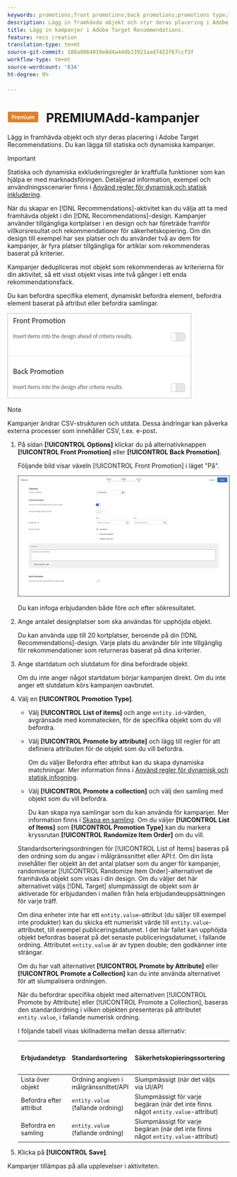 ```yaml
---
keywords: promotions;front promotions;back promotions;promotions type;list of items;promote by attribute;promote a collection
description: Lägg in framhävda objekt och styr deras placering i Adobe Target Recommendations. Du kan lägga till statiska och dynamiska kampanjer.
title: Lägg in kampanjer i Adobe Target Recommendations.
feature: recs creation
translation-type: tm+mt
source-git-commit: 180a8064019e8d4a44db13923aad7422f67ccf3f
workflow-type: tm+mt
source-wordcount: '634'
ht-degree: 0%

---
```



# ![](/help/assets/premium.png) PREMIUMAdd-kampanjer

Lägg in framhävda objekt och styr deras placering i Adobe Target Recommendations. Du kan lägga till statiska och dynamiska kampanjer.

>[!IMPORTANT]
>
>Statiska och dynamiska exkluderingsregler är kraftfulla funktioner som kan hjälpa er med marknadsföringen. Detaljerad information, exempel och användningsscenarier finns i [Använd regler för dynamisk och statisk inkludering](/help/c-recommendations/c-algorithms/use-dynamic-and-static-inclusion-rules.md#concept_4CB5C0FA705D4E449BD0B37B3D987F9F).

När du skapar en [!DNL Recommendations]-aktivitet kan du välja att ta med framhävda objekt i din [!DNL Recommendations]-design. Kampanjer använder tillgängliga kortplatser i en design och har företräde framför villkorsresultat och rekommendationer för säkerhetskopiering. Om din design till exempel har sex platser och du använder två av dem för kampanjer, är fyra platser tillgängliga för artiklar som rekommenderas baserat på kriterier.

Kampanjer dedupliceras mot objekt som rekommenderas av kriterierna för din aktivitet, så ett visst objekt visas inte två gånger i ett enda rekommendationsfack.

Du kan befordra specifika element, dynamiskt befordra element, befordra element baserat på attribut eller befordra samlingar.

![](assets/add_promotion_toggles.png)

>[!NOTE]
>
>Kampanjer ändrar CSV-strukturen och utdata. Dessa ändringar kan påverka externa processer som innehåller CSV, t.ex. e-post.

1. På sidan **[!UICONTROL Options]** klickar du på alternativknappen **[!UICONTROL Front Promotion]** eller **[!UICONTROL Back Promotion]**.

   Följande bild visar växeln [!UICONTROL Front Promotion] i läget &quot;På&quot;.

   ![Lägg till alternativ för Främre befordran](/help/c-recommendations/t-create-recs-activity/assets/add_promotion_front.png)

   Du kan infoga erbjudanden både före *och* efter sökresultatet.
1. Ange antalet designplatser som ska användas för upphöjda objekt.

   Du kan använda upp till 20 kortplatser, beroende på din [!DNL Recommendations]-design. Varje plats du använder blir inte tillgänglig för rekommendationer som returneras baserat på dina kriterier.

1. Ange startdatum och slutdatum för dina befordrade objekt.

   Om du inte anger något startdatum börjar kampanjen direkt. Om du inte anger ett slutdatum körs kampanjen oavbrutet.

1. Välj en **[!UICONTROL Promotion Type]**.

   * Välj **[!UICONTROL List of items]** och ange `entity.id`-värden, avgränsade med kommatecken, för de specifika objekt som du vill befordra.

   * Välj **[!UICONTROL Promote by attribute]** och lägg till regler för att definiera attributen för de objekt som du vill befordra.

      Om du väljer Befordra efter attribut kan du skapa dynamiska matchningar. Mer information finns i [Använd regler för dynamisk och statisk infogning](/help/c-recommendations/c-algorithms/use-dynamic-and-static-inclusion-rules.md#concept_4CB5C0FA705D4E449BD0B37B3D987F9F).

   * Välj **[!UICONTROL Promote a collection]** och välj den samling med objekt som du vill befordra.

      Du kan skapa nya samlingar som du kan använda för kampanjer. Mer information finns i [Skapa en samling](/help/c-recommendations/c-products/collections.md#task_1256DFF6842141FCAADD9E1428EF7F08).
   Om du väljer **[!UICONTROL List of Items]** som **[!UICONTROL Promotion Type]** kan du markera kryssrutan **[!UICONTROL Randomize Item Order]** om du vill.

   Standardsorteringsordningen för [!UICONTROL List of Items] baseras på den ordning som du angav i målgränssnittet eller API:t. Om din lista innehåller fler objekt än det antal platser som du anger för kampanjer, randomiserar [!UICONTROL Randomize Item Order]-alternativet de framhävda objekt som visas i din design. Om du väljer det här alternativet väljs [!DNL Target] slumpmässigt de objekt som är aktiverade för erbjudanden i mallen från hela erbjudandeuppsättningen för varje träff.

   Om dina enheter inte har ett `entity.value`-attribut (du säljer till exempel inte produkter) kan du skicka ett numeriskt värde till `entity.value`-attributet, till exempel publiceringsdatumet. I det här fallet kan upphöjda objekt befordras baserat på det senaste publiceringsdatumet, i fallande ordning. Attributet `entity.value` är av typen double; den godkänner inte strängar.

   Om du har valt alternativet **[!UICONTROL Promote by Attribute]** eller **[!UICONTROL Promote a Collection]** kan du inte använda alternativet för att slumpalisera ordningen.

   När du befordrar specifika objekt med alternativen [!UICONTROL Promote by Attribute] eller [!UICONTROL Promote a Collection], baseras den standardordning i vilken objekten presenteras på attributet `entity.value`, i fallande numerisk ordning.

   I följande tabell visas skillnaderna mellan dessa alternativ:

   | Erbjudandetyp | Standardsortering | Säkerhetskopieringssortering | Alternativ för dynamisk filtrering |
   | --- | --- | --- | --- |
   | Lista över objekt | Ordning angiven i målgränssnittet/API | Slumpmässigt (när det väljs via UI/API | Nej |
   | Befordra efter attribut | `entity.value` (fallande ordning) | Slumpmässigt för varje begäran (när det inte finns något `entity.value`-attribut) | Ja |
   | Befordra en samling | `entity.value` (fallande ordning) | Slumpmässigt för varje begäran (när det inte finns något `entity.value`-attribut) | Nej |

1. Klicka på **[!UICONTROL Save]**.

Kampanjer tillämpas på alla upplevelser i aktiviteten.
